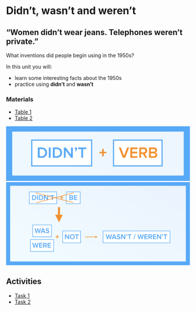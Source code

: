 # Didn’t, wasn’t and weren’t

## “Women didn’t wear jeans. Telephones weren’t private.”

What inventions did people begin using in the 1950s?

In this unit you will:  


* learn some interesting facts about the 1950s
* practice using **didn’t** and **wasn’t**

### Materials

* [Table 1](didnt-wasnt.md#home)
* [Table 2](didnt-wasnt.md#menu41)

 ![](.gitbook/assets/7%20%281%29.png) ![](.gitbook/assets/7-2.png)

## Activities

* [Task 1](didnt-wasnt.md#home2)
* [Task 2](didnt-wasnt.md#menu51)
